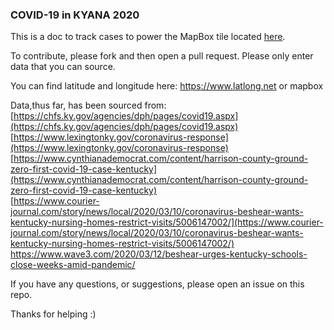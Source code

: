 ###  COVID-19 in KYANA 2020  

This is a doc to track cases to power the MapBox tile located [here](https://api.mapbox.com/styles/v1/civicdataally/ck7mjpne200cv1ilhrqh4vmn1.html?fresh=true&title=view&access_token=pk.eyJ1IjoiY2l2aWNkYXRhYWxseSIsImEiOiI2ZGJjZTIyN2FjODA1MWUwNTM2NGVkMDJkOTg1ZGEzMiJ9.knVrcTIOM6xUxCOqtyFcaw).  

To contribute, please fork and then open a pull request. Please only enter data that you can source.  

You can find latitude and longitude here: https://www.latlong.net or mapbox  

Data,thus far, has been sourced from:
    [https://chfs.ky.gov/agencies/dph/pages/covid19.aspx](https://chfs.ky.gov/agencies/dph/pages/covid19.aspx)
    [https://www.lexingtonky.gov/coronavirus-response](https://www.lexingtonky.gov/coronavirus-response)  
    [https://www.cynthianademocrat.com/content/harrison-county-ground-zero-first-covid-19-case-kentucky](https://www.cynthianademocrat.com/content/harrison-county-ground-zero-first-covid-19-case-kentucky)  
    [https://www.courier-journal.com/story/news/local/2020/03/10/coronavirus-beshear-wants-kentucky-nursing-homes-restrict-visits/5006147002/](https://www.courier-journal.com/story/news/local/2020/03/10/coronavirus-beshear-wants-kentucky-nursing-homes-restrict-visits/5006147002/)
    https://www.wave3.com/2020/03/12/beshear-urges-kentucky-schools-close-weeks-amid-pandemic/     

If you have any questions, or suggestions, please open an issue on this repo.  

Thanks for helping :)  
